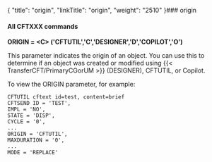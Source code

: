 {
    "title": "origin",
    "linkTitle": "origin",
    "weight": "2510"
}### origin

#### All CFTXXX commands

****ORIGIN = &lt;C&gt; ('CFTUTIL','C','DESIGNER','D','COPILOT','O')****

This parameter indicates the origin of an object. You can use this to determine if an object was created or modified using {{< TransferCFT/PrimaryCGorUM  >}} (DESIGNER), CFTUTIL, or Copilot.

To view the ORIGIN parameter, for example:

```
CFTUTIL cftext id=test, content=brief
CFTSEND ID = 'TEST',
IMPL = 'NO',
STATE = 'DISP',
CYCLE = '0',
...
ORIGIN = 'CFTUTIL',
MAXDURATION = '0',
...
MODE = 'REPLACE'
```
